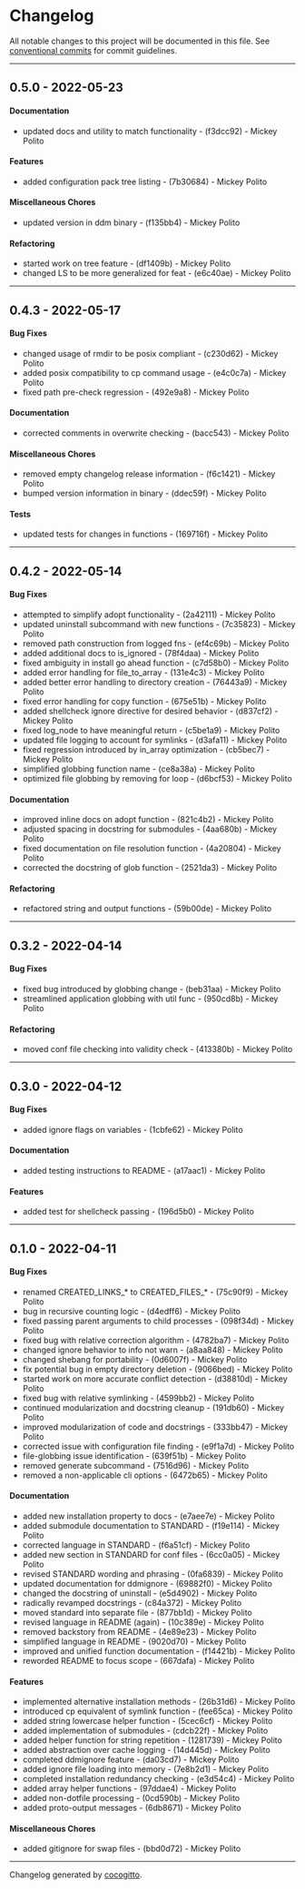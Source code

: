 # Changelog
All notable changes to this project will be documented in this file. See [conventional commits](https://www.conventionalcommits.org/) for commit guidelines.

- - -
## 0.5.0 - 2022-05-23
#### Documentation
- updated docs and utility to match functionality - (f3dcc92) - Mickey Polito
#### Features
- added configuration pack tree listing - (7b30684) - Mickey Polito
#### Miscellaneous Chores
- updated version in ddm binary - (f135bb4) - Mickey Polito
#### Refactoring
- started work on tree feature - (df1409b) - Mickey Polito
- changed LS to be more generalized for feat - (e6c40ae) - Mickey Polito

- - -

## 0.4.3 - 2022-05-17
#### Bug Fixes
- changed usage of rmdir to be posix compliant - (c230d62) - Mickey Polito
- added posix compatibility to cp command usage - (e4c0c7a) - Mickey Polito
- fixed path pre-check regression - (492e9a8) - Mickey Polito
#### Documentation
- corrected comments in overwrite checking - (bacc543) - Mickey Polito
#### Miscellaneous Chores
- removed empty changelog release information - (f6c1421) - Mickey Polito
- bumped version information in binary - (ddec59f) - Mickey Polito
#### Tests
- updated tests for changes in functions - (169716f) - Mickey Polito

- - -

## 0.4.2 - 2022-05-14
#### Bug Fixes
- attempted to simplify adopt functionality - (2a42111) - Mickey Polito
- updated uninstall subcommand with new functions - (7c35823) - Mickey Polito
- removed path construction from logged fns - (ef4c69b) - Mickey Polito
- added additional docs to is_ignored - (78f4daa) - Mickey Polito
- fixed ambiguity in install go ahead function - (c7d58b0) - Mickey Polito
- added error handling for file_to_array - (131e4c3) - Mickey Polito
- added better error handling to directory creation - (76443a9) - Mickey Polito
- fixed error handling for copy function - (675e51b) - Mickey Polito
- added shellcheck ignore directive for desired behavior - (d837cf2) - Mickey Polito
- fixed log_node to have meaningful return - (c5be1a9) - Mickey Polito
- updated file logging to account for symlinks - (d3afa11) - Mickey Polito
- fixed regression introduced by in_array optimization - (cb5bec7) - Mickey Polito
- simplified globbing function name - (ce8a38a) - Mickey Polito
- optimized file globbing by removing for loop - (d6bcf53) - Mickey Polito
#### Documentation
- improved inline docs on adopt function - (821c4b2) - Mickey Polito
- adjusted spacing in docstring for submodules - (4aa680b) - Mickey Polito
- fixed documentation on file resolution function - (4a20804) - Mickey Polito
- corrected the docstring of glob function - (2521da3) - Mickey Polito
#### Refactoring
- refactored string and output functions - (59b00de) - Mickey Polito

- - -

## 0.3.2 - 2022-04-14
#### Bug Fixes
- fixed bug introduced by globbing change - (beb31aa) - Mickey Polito
- streamlined application globbing with util func - (950cd8b) - Mickey Polito
#### Refactoring
- moved conf file checking into validity check - (413380b) - Mickey Polito

- - -

## 0.3.0 - 2022-04-12
#### Bug Fixes
- added ignore flags on variables - (1cbfe62) - Mickey Polito
#### Documentation
- added testing instructions to README - (a17aac1) - Mickey Polito
#### Features
- added test for shellcheck passing - (196d5b0) - Mickey Polito
- - -

## 0.1.0 - 2022-04-11
#### Bug Fixes
- renamed CREATED_LINKS_* to CREATED_FILES_* - (75c90f9) - Mickey Polito
- bug in recursive counting logic - (d4edff6) - Mickey Polito
- fixed passing parent arguments to child processes - (098f34d) - Mickey Polito
- fixed bug with relative correction algorithm - (4782ba7) - Mickey Polito
- changed ignore behavior to info not warn - (a8aa848) - Mickey Polito
- changed shebang for portability - (0d6007f) - Mickey Polito
- fix potential bug in empty directory deletion - (9066bed) - Mickey Polito
- started work on more accurate conflict detection - (d38810d) - Mickey Polito
- fixed bug with relative symlinking - (4599bb2) - Mickey Polito
- continued modularization and docstring cleanup - (191db60) - Mickey Polito
- improved modularization of code and docstrings - (333bb47) - Mickey Polito
- corrected issue with configuration file finding - (e9f1a7d) - Mickey Polito
- file-globbing issue identification - (639f51b) - Mickey Polito
- removed generate subcommand - (7516d96) - Mickey Polito
- removed a non-applicable cli options - (6472b65) - Mickey Polito
#### Documentation
- added new installation property to docs - (e7aee7e) - Mickey Polito
- added submodule documentation to STANDARD - (f19e114) - Mickey Polito
- corrected language in STANDARD - (f6a51cf) - Mickey Polito
- added new section in STANDARD for conf files - (6cc0a05) - Mickey Polito
- revised STANDARD wording and phrasing - (0fa6839) - Mickey Polito
- updated documentation for ddmignore - (69882f0) - Mickey Polito
- changed the docstring of uninstall - (e5d4902) - Mickey Polito
- radically revamped docstrings - (c84a372) - Mickey Polito
- moved standard into separate file - (877bb1d) - Mickey Polito
- revised language in README (again) - (10c389e) - Mickey Polito
- removed backstory from README - (4e89e23) - Mickey Polito
- simplified language in README - (9020d70) - Mickey Polito
- improved and unified function documentation - (f14421b) - Mickey Polito
- reworded README to focus scope - (667dafa) - Mickey Polito
#### Features
- implemented alternative installation methods - (26b31d6) - Mickey Polito
- introduced cp equivalent of symlink function - (fee65ca) - Mickey Polito
- added string lowercase helper function - (5cec6cf) - Mickey Polito
- added implementation of submodules - (cdcb22f) - Mickey Polito
- added helper function for string repetition - (1281739) - Mickey Polito
- added abstraction over cache logging - (14d445d) - Mickey Polito
- completed ddmignore feature - (da03cd7) - Mickey Polito
- added ignore file loading into memory - (7e8b2d1) - Mickey Polito
- completed installation redundancy checking - (e3d54c4) - Mickey Polito
- added array helper functions - (97ddae4) - Mickey Polito
- added non-dotfile processing - (0cd590b) - Mickey Polito
- added proto-output messages - (6db8671) - Mickey Polito
#### Miscellaneous Chores
- added gitignore for swap files - (bbd0d72) - Mickey Polito
- - -

Changelog generated by [cocogitto](https://github.com/cocogitto/cocogitto).
